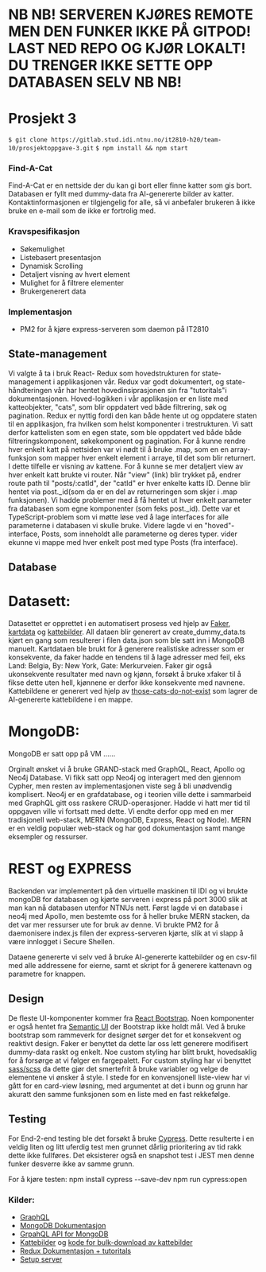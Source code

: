 # **NB NB!** SERVEREN KJØRES REMOTE MEN DEN FUNKER IKKE PÅ GITPOD! LAST NED REPO OG KJØR LOKALT! DU TRENGER IKKE SETTE OPP DATABASEN SELV **NB NB!**

# Prosjekt 3

`$ git clone https://gitlab.stud.idi.ntnu.no/it2810-h20/team-10/prosjektoppgave-3.git`
`$ npm install &&
npm start`

### Find-A-Cat
Find-A-Cat er en nettside der du kan gi bort eller finne katter som gis bort. Databasen er fyllt med dummy-data fra AI-genererte bilder av katter.
Kontaktinformasjonen er tilgjengelig for alle, så vi anbefaler brukeren å ikke bruke en e-mail som de ikke er fortrolig med.

### Kravspesifikasjon
* Søkemulighet
* Listebasert presentasjon
* Dynamisk Scrolling
* Detaljert visning av hvert element
* Mulighet for å filtrere elementer
* Brukergenerert data

### Implementasjon
* PM2 for å kjøre express-serveren som daemon på IT2810


## State-management
 
Vi valgte å ta i bruk React- Redux som hovedstrukturen for state-management i applikasjonen vår.
Redux var godt dokumentert, og state-håndteringen vår har hentet hovedinsiprasjonen sin fra "tutoritals"i dokumentasjonen.
Hoved-logikken i vår applikasjon er en liste med katteobjekter, "cats", som blir oppdatert ved både filtrering, søk og pagination.
Redux er nyttig fordi den kan både hente ut og oppdatere staten til en applikasjon, fra hvilken som helst komponenter i trestrukturen. 
Vi satt derfor kattelisten som en egen state, som ble oppdatert ved både både filtreringskomponent, søkekomponent og pagination. 
For å kunne rendre hver enkelt katt på nettsiden var vi nødt til å bruke .map, som en en array-funksjon som mapper hver enkelt element i arraye, til det som blir returnert.
I dette tilfelle er visning av kattene. 
For å kunne se mer detaljert view av hver enkelt katt brukte vi router. 
Når "view" (link) blir trykket på, endrer route path til "posts/:catId", der "catId" er hver enkelte katts ID.
Denne blir hentet via post._id(som da er en del av returneringen som skjer i .map funksjonen). 
Vi hadde problemer med å få hentet ut hver enkelt parameter fra databasen som egne komponenter (som feks post._id). 
Dette var et TypeScript-problem som vi møtte løse ved å lage interfaces for alle parameterne i databasen vi skulle bruke.
Videre lagde vi en "hoved"-interface, Posts, som inneholdt alle parameterne og deres typer. 
vider ekunne vi mappe med hver enkelt post med type Posts (fra interface). 



## Database 
# Datasett:
Datasettet er opprettet i en automatisert prosess ved hjelp av [Faker](https://www.npmjs.com/package/faker), [kartdata](https://kartkatalog.geonorge.no/metadata/matrikkelen-adresse/f7df7a18-b30f-4745-bd64-d0863812350c) og [kattebilder](https://thiscatdoesnotexist.com/). All dataen blir generert av create_dummy_data.ts kjørt en gang som resulterer i filen data.json som ble satt inn i MongoDB manuelt. Kartdataen ble brukt for å generere realistiske adresser som er konsekvente, da faker hadde en tendens til å lage adresser med feil, eks Land: Belgia, By: New York, Gate: Merkurveien. Faker gir også ukonsekvente resultater med navn og kjønn, forsøkt å bruke xfaker til å fikse dette uten hell, kjønnene er derfor ikke konsekvente med navnene. Kattebildene er generert ved hjelp av [those-cats-do-not-exist](https://github.com/theaklair/those-cats-do-not-exist) som lagrer de AI-genererte kattebildene i en mappe.

# MongoDB:
MongoDB er satt opp på VM  ......

Orginalt ønsket vi å bruke GRAND-stack med GraphQL, React, Apollo og Neo4j Database. Vi fikk satt opp Neo4j og interagert med den gjennom Cypher, men resten av implementasjonen viste seg å bli unødvendig komplisert. Neo4j er en grafdatabase, og i teorien ville dette i sammarbeid med GraphQL gitt oss raskere CRUD-operasjoner. Hadde vi hatt mer tid til oppgaven ville vi fortsatt med dette. Vi endte derfor opp med en mer tradisjonell web-stack, MERN (MongoDB, Express, React og Node). MERN er en veldig populær web-stack og har god dokumentasjon samt mange eksempler og ressurser.

# REST og EXPRESS
Backenden var implementert på den virtuelle maskinen til IDI og vi brukte mongoDB for databasen og kjørte serveren i express på port 3000 slik at man 
kan nå databasen utenfor NTNUs nett. Først lagde vi en database i neo4j med Apollo, men bestemte oss for å heller bruke MERN stacken, da det var mer 
ressurser ute for bruk av denne. Vi brukte PM2 for å daemonisere index.js filen der express-serveren kjørte, slik at vi slapp å være innlogget i 
Secure Shellen. 

Dataene genererte vi selv ved å bruke AI-genererte kattebilder og en csv-fil med alle addressene for eierne, samt et skript for å generere kattenavn og 
parametre for knappen. 


## Design
De fleste UI-komponenter kommer fra [React Bootstrap](https://react-bootstrap.github.io/). Noen komponenter er også hentet fra [Semantic UI](https://react.semantic-ui.com/) der Bootstrap ikke holdt mål. Ved å bruke bootstrap som rammeverk for designet sørger det for et konsekvent og reaktivt design. Faker er benyttet da dette lar oss lett generere modifisert dummy-data raskt og enkelt. Noe custom styling har blitt brukt, hovedsaklig for å forsørge at vi følger en fargepalett. For custom styling har vi benyttet [sass/scss](https://sass-lang.com/) da dette gjør det smertefrit å bruke variabler og velge de elementene vi ønsker å style. I stede for en konvensjonell liste-view har vi gått for en card-view løsning, med argumentet at det i bunn og grunn har akuratt den samme funksjonen som en liste med en fast rekkefølge.

## Testing
For End-2-end testing ble det forsøkt å bruke [Cypress](https://www.cypress.io/). Dette resulterte i en veldig liten og litt uferdig test men grunnet dårlig prioritering av tid rakk dette ikke fullføres.
Det eksisterer også en snapshot test i JEST men denne funker desverre ikke av samme grunn.

For å kjøre testen:
npm install cypress --save-dev
npm run cypress:open

### Kilder:
* [GraphQL](https://www.howtographql.com/graphql-js/0-introduction/)
* [MongoDB Dokumentasjon](https://docs.mongodb.com/manual/)
* [GrpahQL API for MongoDB](https://docs.mongodb.com/realm/graphql/)
* [Kattebilder](https://thiscatdoesnotexist.com/) og [kode for bulk-download av kattebilder](https://github.com/theaklair/those-cats-do-not-exist)
* [Redux Dokumentasjon + tutoritals](https://redux.js.org/)
* [Setup server](https://dev.to/loujaybee/using-create-react-app-with-express)
